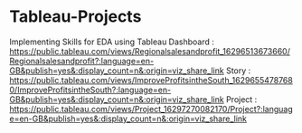 # Tableau-Projects
Implementing Skills for EDA using Tableau
Dashboard : https://public.tableau.com/views/Regionalsalesandprofit_16296513673660/Regionalsalesandprofit?:language=en-GB&publish=yes&:display_count=n&:origin=viz_share_link
Story :
https://public.tableau.com/views/ImproveProfitsintheSouth_16296554787680/ImproveProfitsintheSouth?:language=en-GB&publish=yes&:display_count=n&:origin=viz_share_link 
Project : 
https://public.tableau.com/views/Project_16297270082170/Project?:language=en-GB&publish=yes&:display_count=n&:origin=viz_share_link
